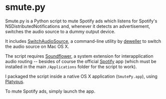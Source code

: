 # smute.py

Smute.py is a Python script to mute Spotify ads which listens for Spotify's 
NSDistributedNotifications and, whenever it detects an advertisement, switches 
the audio source to a dummy output device. 

It includes [SwitchAudioSource](http://code.google.com/p/switchaudio-osx/), 
a command-line utility by [deweller](https://github.com/deweller) to switch the audio source on Mac OS X. 

The script requires [Soundflower](http://code.google.com/p/soundflower/downloads/list), a system extension for interapplication audio routing -- besides of course the official 
[Spotify](http://www.spotify.com/download) app (which must be installed in the main 
`/Applications` folder for the script to work).

I packaged the script inside a native OS X application (`SmutePy.app`), 
using [Platypus](http://www.sveinbjorn.org/platypus).

To mute Spotify ads, simply launch the app.
